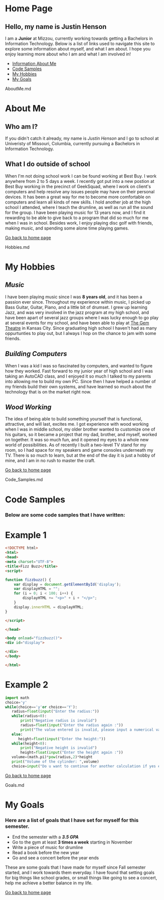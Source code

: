 # Home Page
## Hello, my name is Justin Henson
I am a **Junior** at Mizzou, currently working towards getting a Bachelors in Information Technology.
Below is a list of links used to navigate this site to explore some information about myself, and what I am about. I hope you enjoy learning more about who I am and what I am involved in!

- [Information About Me](./AboutMe.md)
- [Code Samples](./Code_Samples.md)
- [My Hobbies](./Hobbies.md)
- [My Goals](./Goals.md)

AboutMe.md
# **About Me**
## Who am I?
If you didn't catch it already, my name is _Justin Henson_ and I go to school at Univeristy of Missouri, Columbia, currently pursuing a Bachelors in Information Technology.
## What I do outside of school
When I'm not doing school work I can be found working at Best Buy. I work anywhere from 2 to 5 days a week. I recently got put into a new postion at Best Buy working in the precinct of GeekSquad, where I work on client's computers and help resolve any issues people may have on their personal devices. It has been a great way for me to become more comfortable on computers and learn all kinds of new skills. I hold another job at the high school I attended, where I teach the drumline, as well as run all the sound for the group. I have been playing music for 13 years now, and I find it rewarding to be able to give back to a program that did so much for me when I was in school. Besides work, I enjoy playing disc golf with friends, making music, and spending some alone time playing games.

[Go back to home page](./README.md)

Hobbies.md
# **My Hobbies**
## **_Music_**
I have been playing music since I was **8 years old**, and it has been a passion ever since. Throughout my experience within music, I picked up Bass Guitar, Guitar, Piano, and a little bit of drumset. I grew up learning Jazz, and was very involved in the jazz program at my high school, and have been apart of several jazz groups where I was lucky enough to go play at several events for my school, and have been able to play at [The Gem Theatre](https://americanjazzmuseum.org/content/gem-theater-rental) in Kansas City. Since graduating high school I haven't had as many oppurtunties to play out, but I always I hop on the chance to jam with some friends.

## **_Building Computers_**
When I was a kid I was so fascinated by computers, and wanted to figure how they worked. Fast forward to my junior year of high school and I was taking an AutoCAD class, and I enjoyed it so much I talked to my parents into allowing me to build my own PC. Since then I have helped a number of my friends build their own systems, and have learned so much about the technology that is on the market right now.

## **_Wood Working_**
The idea of being able to build something yourself that is functional, attractive, and will last, excites me. I got experience with wood working when I was in middle school, my older brother wanted to customize one of his guitars, so it became a project that my dad, brother, and myself, worked on together. It was so much fun, and it opened my eyes to a whole new world of possibilities. As of recently I built a two-level TV stand for my room, so I had space for my speakers and game consoles underneath my TV. There is so much to learn, but at the end of the day it is just a hobby of mine, and I am in no rush to master the craft.

[Go back to home page](./README.md)

Code_Samples.md
# Code Samples
### Below are some code samples that I have written:
# Example 1
```html
<!DOCTYPE html>
<html>
<head>
<meta charset="UTF-8">
<title>Fizz Buzz</title>
<script>

function fizzbuzz() {
	var display = document.getElementById('display');
	var displayHTML = "";
	for (i = 0; i < 100; i++) {
		displayHTML += "<p>" + i + "</p>";
	}
	display.innerHTML = displayHTML;
}

</script>

</head>

<body onload="fizzbuzz()">
<div id="display">

</div>
</body>

</html>
```
# Example 2
```python
import math
choice='y'
while(choice=='y'or choice=='Y'):
   radius=float(input("Enter the radius:"))
   while(radius<0):
       print("Negative radius is invalid")
       radius=float(input("Enter the radius again :"))
       print("The value entered is invalid, please input a numerical value.")
   else:
      height=float(input("Enter the height:"))
   while(height<0):
       print("Negative height is invalid")
       height=float(input("Enter the height again :"))
   volume=(math.pi)*pow(radius,2)*height
   print("Volume of the cylinder: ",volume)
   choice=input("Do u want to continue for another calculation if yes enter[y] else enter any key to exit:")
```
[Go back to home page](./README.md)

Goals.md

# My Goals
### Here are a list of goals that I have set for myself for this semester.
- End the semester with a **_3.5 GPA_**
- Go to the gym at least **3 times a week** starting in November
- Write a piece of music for drumline
- Read a book before the new year
- Go and see a concert before the year ends

These are some goals that I have made for myself since Fall semester started, and I work towards them everyday. I have found that setting goals for big things like school grades, or small things like going to see a concert, help me achieve a better balance in my life.

[Go back to home page](./README.md)

